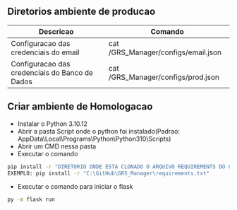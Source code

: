 ## Diretorios ambiente de producao

| Descricao | Comando |
| ------ | ------ |
| Configuracao das credenciais do email | cat /GRS_Manager/configs/email.json |
| Configuracao das credenciais do Banco de Dados | cat /GRS_Manager/configs/prod.json |


## Criar ambiente de Homologacao

- Instalar o Python 3.10.12
- Abrir a pasta Script onde o python foi instalado(Padrao: AppData\Local\Programs\Python\Python310\Scripts)
- Abrir um CMD nessa pasta
- Executar o comando 
```sh
pip install -r "DIRETORIO ONDE ESTA CLONADO O ARQUIVO REQUIREMENTS DO GIT\requirements.txt"
EXEMPLO: pip install -r "C:\GitHub\GRS_Manager\requirements.txt"
```
- Executar o comando para iniciar o flask
```sh
py -m flask run
```